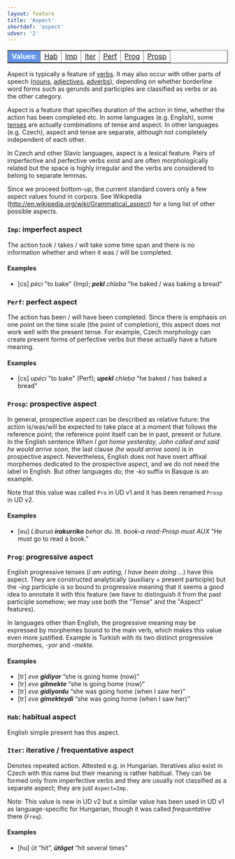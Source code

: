```yaml
---
layout: feature
title: 'Aspect'
shortdef: 'aspect'
udver: '2'
---
```


<table class="typeindex" border="1">
<tr>
  <td style="background-color:cornflowerblue;color:white"><strong>Values:</strong> </td>
  <td><a href="#Hab">Hab</a></td>
  <td><a href="#Imp">Imp</a></td>
  <td><a href="#Iter">Iter</a></td>
  <td><a href="#Perf">Perf</a></td>
  <td><a href="#Prog">Prog</a></td>
  <td><a href="#Prosp">Prosp</a></td>
</tr>
</table>

Aspect is typically a feature of [verbs](u-pos/VERB).
It may also occur with other parts of speech
([nouns](u-pos/NOUN), [adjectives](u-pos/ADJ), [adverbs](u-pos/ADV)),
depending on whether borderline word forms such as gerunds and participles
are classified as verbs or as the other category.

Aspect is a feature that specifies duration of the action in time,
whether the action has been completed etc. In some languages
(e.g. English), some [tenses](Tense) are actually combinations of
tense and aspect. In other languages (e.g. Czech), aspect and tense
are separate, although not completely independent of each other.

In Czech and other Slavic languages, aspect is a lexical feature.
Pairs of imperfective and perfective verbs exist and are often
morphologically related but the space is highly irregular and the
verbs are considered to belong to separate lemmas.

Since we proceed bottom-up, the current standard covers only a few
aspect values found in corpora.  See Wikipedia
(<http://en.wikipedia.org/wiki/Grammatical_aspect>) for a long list of
other possible aspects.

### <a name="Imp">`Imp`</a>: imperfect aspect

The action took / takes / will take some time span and there is no
information whether and when it was / will be completed.

#### Examples

* [cs] _péci_ "to bake" (Imp); _<b>pekl</b> chleba_ "he baked / was
  baking a bread"

### <a name="Perf">`Perf`</a>: perfect aspect

The action has been / will have been completed. Since there is
emphasis on one point on the time scale (the point of completion),
this aspect does not work well with the present tense. For example,
Czech morphology can create present forms of perfective verbs but
these actually have a future meaning.

#### Examples

* [cs] _upéci_ "to bake" (Perf); _<b>upekl</b> chleba_ "he baked / has
  baked a bread"

### <a name="Prosp">`Prosp`</a>: prospective aspect

In general, prospective aspect can be described as relative future:
the action is/was/will be expected to take place at a moment that
follows the reference point; the reference point itself can be
in past, present or future.
In the English sentence
_When I got home yesterday, John called and said he would arrive soon,_
the last clause _(he would arrive soon)_ is in prospective aspect.
Nevertheless, English does not have overt affixal morphemes dedicated
to the prospective aspect, and we do not need the label in English.
But other languages do; the _-ko_ suffix in Basque is an example.

Note that this value was called `Pro` in UD v1 and it has been renamed `Prosp`
in UD v2.

#### Examples

* [eu] _Liburua <b>irakurriko</b> behar du._ lit. _book-a read-Prosp must AUX_ "He must go to read a book."

### <a name="Prog">`Prog`</a>: progressive aspect

English progressive tenses (_I am eating, I have been doing &hellip;_)
have this aspect. They are constructed analytically (auxiliary +
present participle) but the _-ing_ participle is so bound to
progressive meaning that it seems a good idea to annotate it with this
feature (we have to distinguish it from the past participle somehow;
we may use both the "Tense" and the "Aspect" features).

In languages other than English, the progressive meaning may be
expressed by morphemes bound to the main verb, which makes this value
even more justified. Example is Turkish with its two distinct progressive
morphemes, _-yor_ and _-mekte._

#### Examples

* [tr] _eve <b>gidiyor</b>_ “she is going home (now)”
* [tr] _eve <b>gitmekte</b>_ “she is going home (now)”
* [tr] _eve <b>gidiyordu</b>_ “she was going home (when I saw her)”
* [tr] _eve <b>gimekteydi</b>_ “she was going home (when I saw her)”

### <a name="Hab">`Hab`</a>: habitual aspect

English simple present has this aspect.

### <a name="Iter">`Iter`</a>: iterative / frequentative aspect

Denotes repeated action. Attested e.g. in Hungarian.
Iteratives also exist in Czech with this name but their meaning is rather habitual.
They can be formed
only from imperfective verbs and they are usually not classified as a separate
aspect; they are just `Aspect=Imp.`

Note: This value is new in UD v2 but a similar value has been used in UD v1
as language-specific for Hungarian, though it was called _frequentative_ there
(`Freq`).

#### Examples

* [hu] _üt_ “hit”, _<b>ütöget</b>_ “hit several times”
<!-- Interlanguage links updated Út zář 29 20:43:00 CEST 2020 -->
